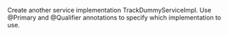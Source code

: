 Create another service implementation TrackDummyServiceImpl. Use @Primary and
@Qualifier annotations to specify which implementation to use.